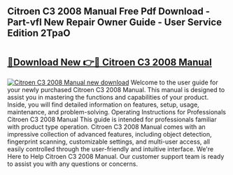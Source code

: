 ## Citroen C3 2008 Manual Free Pdf Download - Part-vfl New Repair Owner Guide - User Service Edition 2TpaO

# <h2><a href="http://cf2159.oget.top/?id=Citroen+C3+2008+Manual">🔗Download New 👉🔴 Citroen C3 2008 Manual</a></h2>

[![Citroen C3 2008 Manual new download](https://i.imgur.com/5g1atiW.png)](http://cf2159.oget.top/?id=Citroen+C3+2008+Manual)
Welcome to the user guide for your newly purchased Citroen C3 2008 Manual. This manual is designed to assist you in mastering the functions and capabilities of your product. Inside, you will find detailed information on features, setup, usage, maintenance, and problem-solving. Operating Instructions for Professionals Citroen C3 2008 Manual This guide is intended for professionals familiar with product type operation. Citroen C3 2008 Manual comes with an impressive collection of advanced features, including object detection, fingerprint scanning, customizable settings, and multi-user access, all easily controlled through the user-friendly and intuitive interface. We're Here to Help Citroen C3 2008 Manual. Our customer support team is ready to assist you with any questions or concerns.
